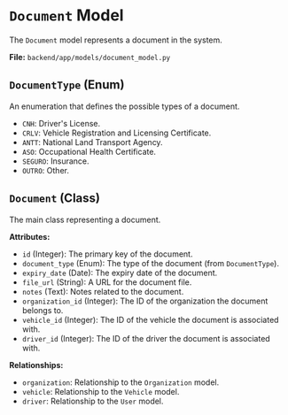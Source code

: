 # `Document` Model

The `Document` model represents a document in the system.

**File:** `backend/app/models/document_model.py`

## `DocumentType` (Enum)

An enumeration that defines the possible types of a document.

*   `CNH`: Driver's License.
*   `CRLV`: Vehicle Registration and Licensing Certificate.
*   `ANTT`: National Land Transport Agency.
*   `ASO`: Occupational Health Certificate.
*   `SEGURO`: Insurance.
*   `OUTRO`: Other.

## `Document` (Class)

The main class representing a document.

**Attributes:**

*   `id` (Integer): The primary key of the document.
*   `document_type` (Enum): The type of the document (from `DocumentType`).
*   `expiry_date` (Date): The expiry date of the document.
*   `file_url` (String): A URL for the document file.
*   `notes` (Text): Notes related to the document.
*   `organization_id` (Integer): The ID of the organization the document belongs to.
*   `vehicle_id` (Integer): The ID of the vehicle the document is associated with.
*   `driver_id` (Integer): The ID of the driver the document is associated with.

**Relationships:**

*   `organization`: Relationship to the `Organization` model.
*   `vehicle`: Relationship to the `Vehicle` model.
*   `driver`: Relationship to the `User` model.
